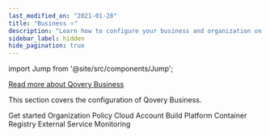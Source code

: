```yaml
---
last_modified_on: "2021-01-28"
title: "Business ⭐️"
description: "Learn how to configure your business and organization on Qovery"
sidebar_label: hidden
hide_pagination: true
---
```


import Jump from '@site/src/components/Jump';

[Read more about Qovery Business][docs.main-concepts.business]

This section covers the configuration of Qovery Business.

<Jump to="/docs/using-qovery/configuration/business/get-started">Get started</Jump>
<Jump to="/docs/using-qovery/configuration/business/organization">Organization</Jump>
<Jump to="/docs/using-qovery/configuration/business/policy">Policy</Jump>
<Jump to="/docs/using-qovery/configuration/business/cloud-account">Cloud Account</Jump>
<Jump to="/docs/using-qovery/configuration/business/build-platform">Build Platform</Jump>
<Jump to="/docs/using-qovery/configuration/business/container-registry">Container Registry</Jump>
<Jump to="/docs/using-qovery/configuration/business/external-service">External Service</Jump>
<Jump to="/docs/using-qovery/configuration/business/monitoring">Monitoring</Jump>


[docs.main-concepts.business]: /docs/main-concepts/business/
